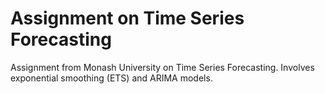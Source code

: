 # Assignment on Time Series Forecasting
Assignment from Monash University on Time Series Forecasting. Involves exponential smoothing (ETS) and ARIMA models.
